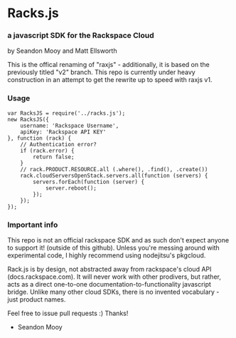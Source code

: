 # Racks.js
### a javascript SDK for the Rackspace Cloud
by Seandon Mooy and Matt Ellsworth

  This is the offical renaming of "raxjs" - additionally, it is based on the previously titled "v2" branch. This repo is currently under heavy construction in an attempt to get the rewrite up to speed with raxjs v1.

### Usage
    var RacksJS = require('../racks.js');
    new RacksJS({
        username: 'Rackspace Username',
        apiKey: 'Rackspace API KEY'
    }, function (rack) {
        // Authentication error?
        if (rack.error) {
            return false;
        }
        // rack.PRODUCT.RESOURCE.all (.where(), .find(), .create())
        rack.cloudServersOpenStack.servers.all(function (servers) {
            servers.forEach(function (server) {
                server.reboot();
            });
        });
    });

### Important info
This repo is not an official rackspace SDK and as such don't expect anyone to support it! (outside of this github). Unless you're messing around with experimental code, I highly recommend using nodejitsu's pkgcloud.

Rack.js is by design, not abstracted away from rackspace's cloud API (docs.rackspace.com). It will never work with other prodivers, but rather, acts as a direct one-to-one documentation-to-functionality javascript bridge. Unlike many other cloud SDKs, there is no invented vocabulary - just product names.

Feel free to issue pull requests :) Thanks!

- Seandon Mooy